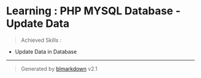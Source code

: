 # Learning : PHP MYSQL Database - Update Data
> Achieved Skills :

+ Update Data in Database

---
> Generated by [blmarkdown](https://github.com/bearaujus/blmarkdown) v2.1